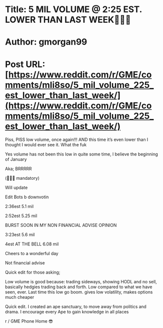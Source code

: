 # Title: 5 MIL VOLUME @ 2:25 EST. LOWER THAN LAST WEEK🚀🚀🚀
# Author: gmorgan99
# Post URL: [https://www.reddit.com/r/GME/comments/mli8so/5_mil_volume_225_est_lower_than_last_week/](https://www.reddit.com/r/GME/comments/mli8so/5_mil_volume_225_est_lower_than_last_week/)



Piss, PISS low volume, once again!!! AND this time it’s even lower than I thought I would ever see it. What the fuk

Yes volume has not been this low in quite some time, I believe the beginning of January 

Aka; 
BRRRRR

(🚀🚀🚀 mandatory)

Will update 

Edit Bots b downvotin

2:36est 5.1 mil

2:52est 5.25 mil

BURST SOON IN MY NON FINANCIAL ADVISE OPINION

3:23est 5.6 mil

4est AT THE BELL 6.08 mil

Cheers to a wonderful day

Not financial advise

Quick edit for those asking; 

Low volume is good because:
trading sideways, showing HODL and no sell, basically hedgies trading back and forth. Low compared to what we have seen, ever. Last time this low go boom. gives low volatility, makes options much cheaper

Quick edit. I created an ape sanctuary, to move away from politics and drama. I encourage every Ape to gain knowledge in all places 

r / GME Phone Home 😎